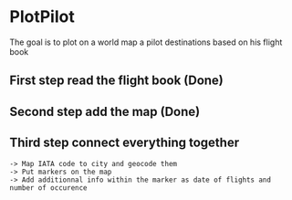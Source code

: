 # PlotPilot

The goal is to plot on a world map a pilot destinations based on his flight book

## First step read the flight book (Done)

## Second step add the map (Done)

## Third step connect everything together
    -> Map IATA code to city and geocode them
    -> Put markers on the map
    -> Add additionnal info within the marker as date of flights and number of occurence
